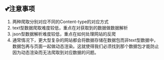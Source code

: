 ## 💕注意事项

1. 两种爬取分别对应不同的Content-type的对应方式
2. text型数据爬取难度较低，重点在对获取到的数据做数据解析 
3. json型数据解析难度较低，重点在如何处理网站的反爬
4. 通常情况下，更大型复杂的网站都会将数据存储在数据包而非text型数据中，数据包再与页面一起做动态渲染。这就使得我们必须找到那个数据包才能防止因为动态渲染而无法爬取到对应数据的问题。